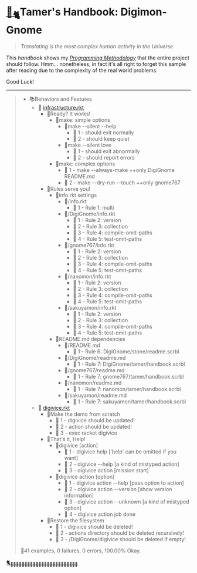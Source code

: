 # [🏡<sub>🐈</sub>](http://gyoudmon.org/~wargrey/.digignome)Tamer's Handbook: Digimon-Gnome

> _Translating is the most complex human activity in the Universe._

This _handbook_ shows my _[Programming
Methodology](https://github.com/digital-world/DigiGnome)_ that the
entire project should follow. Hmm... nonetheless, in fact it's all right
to forget this sample after reading due to the complexity of the real
world problems.

Good Luck!

---

> + 📚Behaviors and Features
>     + 📖
[infrastructure.rkt](http://gyoudmon.org/~wargrey/.digignome/infrastructure.rkt)
>       + 📑Ready? It works!
>         + 📑make: simple options
>           + 📑make --silent --help
>             - 💚 1 - should exit normally
>             - 💚 2 - should keep quiet
>           + 📑make --silent love
>             - 💚 1 - should exit abnormally
>             - 💚 2 - should report errors
>         + 📑make: complex options
>           - 💚 1 - make --always-make ++only DigiGnome README.md
>           - 💚 2 - make --dry-run --touch ++only gnome767
>       + 📑Rules serve you!
>         + 📑info.rkt settings
>           + 📑/info.rkt
>             - 💚 1 - Rule 1: multi
>           + 📑/DigiGnome/info.rkt
>             - 💚 1 - Rule 2: version
>             - 💚 2 - Rule 3: collection
>             - 💚 3 - Rule 4: compile-omit-paths
>             - 💚 4 - Rule 5: test-omit-paths
>           + 📑/gnome767/info.rkt
>             - 💚 1 - Rule 2: version
>             - 💚 2 - Rule 3: collection
>             - 💚 3 - Rule 4: compile-omit-paths
>             - 💚 4 - Rule 5: test-omit-paths
>           + 📑/nanomon/info.rkt
>             - 💚 1 - Rule 2: version
>             - 💚 2 - Rule 3: collection
>             - 💚 3 - Rule 4: compile-omit-paths
>             - 💚 4 - Rule 5: test-omit-paths
>           + 📑/sakuyamon/info.rkt
>             - 💚 1 - Rule 2: version
>             - 💚 2 - Rule 3: collection
>             - 💚 3 - Rule 4: compile-omit-paths
>             - 💚 4 - Rule 5: test-omit-paths
>         + 📑README.md dependencies
>           + 📑/README.md
>             - 💚 1 - Rule 6: DigiGnome/stone/readme.scrbl
>           + 📑/DigiGnome/readme.md
>             - 💚 1 - Rule 7: DigiGnome/tamer/handbook.scrbl
>           + 📑/gnome767/readme.md
>             - 💚 1 - Rule 7: gnome767/tamer/handbook.scrbl
>           + 📑/nanomon/readme.md
>             - 💚 1 - Rule 7: nanomon/tamer/handbook.scrbl
>           + 📑/sakuyamon/readme.md
>             - 💚 1 - Rule 7: sakuyamon/tamer/handbook.scrbl
>     + 📖
[digivice.rkt](http://gyoudmon.org/~wargrey/.digignome/digivice.rkt)
>       + 📑Make the demo from scratch
>         - 💚 1 - digivice should be updated!
>         - 💚 2 - action should be updated!
>         - 💚 3 - exec racket digivice
>       + 📑That's it, Help!
>         + 📑digivice [action]
>           - 💚 1 - digivice help ['help' can be omitted if you want]
>           - 💚 2 - digivice --help [a kind of mistyped action]
>           - 💚 3 - digivice action [mission start]
>         + 📑digivice action [option]
>           - 💚 1 - digivice action --help [pass option to action]
>           - 💚 2 - digivice action --version [show version information]
>           - 💚 3 - digivice action --unknown [a kind of mistyped
option]
>           - 💚 4 - digivice action job done
>       + 📑Restore the filesystem
>         - 💚 1 - digivice should be deleted!
>         - 💚 2 - actions directory should be deleted recursively!
>         - 💚 3 - /DigiGnome/digivice should be deleted if empty!
>
> 📌41 examples, 0 failures, 0 errors, 100.00% Okay.
>
>
[🐈<sub>🐾🐾🐾🐾🐾🐾🐾🐾🐾🐾🐾🐾🐾🐾🐾🐾🐾🐾🐾🐾🐾🐾🐾🐾</sub>](http://gyoudmon.org/~wargrey/.digignome)
